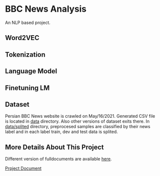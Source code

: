 # BBC News Analysis
An NLP based project.
## Word2VEC


## Tokenization

## Language Model

## Finetuning LM 

## Dataset
Persian BBC News website is crawled on May/16/2021. Generated CSV file is located in [data](data) directory. Also other versions of dataset exits there. In [data/splited](data/splited) directory, preprocesed samples are classified by their news label and in each label train, dev and test data is splited. 

## More Details About This Project

Different version of fulldocuments are available [here](documents).

[Prpject Document](https://docs.google.com/document/d/1PBN1QmrI4QIE2bqm3R3kIKlj2fsblJLaVOc6nzjqGDM/edit?usp=sharing)
